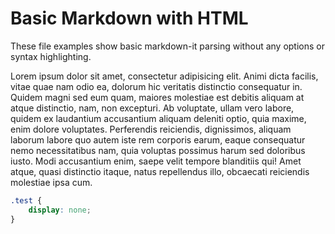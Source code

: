 # Basic Markdown with HTML

These file examples show basic markdown-it parsing without any options or syntax highlighting.

Lorem ipsum dolor sit amet, consectetur adipisicing elit. Animi dicta facilis, vitae quae nam odio ea, dolorum hic veritatis distinctio consequatur in. Quidem magni sed eum quam, maiores molestiae est debitis aliquam at atque distinctio, nam, non excepturi. Ab voluptate, ullam vero labore, quidem ex laudantium accusantium aliquam deleniti optio, quia maxime, enim dolore voluptates. Perferendis reiciendis, dignissimos, aliquam laborum labore quo autem iste rem corporis earum, eaque consequatur nemo necessitatibus nam, quia voluptas possimus harum sed doloribus iusto. Modi accusantium enim, saepe velit tempore blanditiis qui! Amet atque, quasi distinctio itaque, natus repellendus illo, obcaecati reiciendis molestiae ipsa cum.

<div class="test" ng-show="showThis">

```css
.test {
    display: none;
}
```

</div>